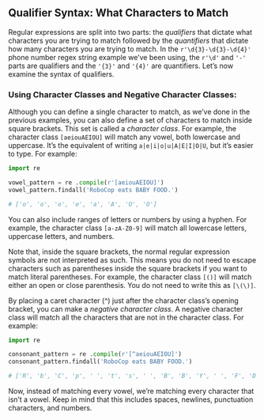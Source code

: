 ## Qualifier Syntax: What Characters to Match
Regular expressions are split into two parts: the *qualifiers* that dictate what characters you are trying to match followed by the *quantifiers* that dictate how many characters you are trying to match. In the `r'\d{3}-\d{3}-\d{4}'` phone number regex string example we’ve been using, the `r'\d'` and `'-'` parts are qualifiers and the `'{3}'` and `'{4}'` are quantifiers. Let’s now examine the syntax of qualifiers.

### Using Character Classes and Negative Character Classes:
Although you can define a single character to match, as we’ve done in the previous examples, you can also define a set of characters to match inside square brackets. This set is called a *character class*. For example, the character class `[aeiouAEIOU]` will match any vowel, both lowercase and uppercase. It’s the equivalent of writing `a|e|i|o|u|A|E|I|O|U`, but it’s easier to type. For example:
```python
import re

vowel_pattern = re .compile(r'[aeiouAEIOU]')
vowel_pattern.findall('RoboCop eats BABY FOOD.')

# ['o', 'o', 'o', 'e', 'a', 'A', 'O', 'O']
```
You can also include ranges of letters or numbers by using a hyphen. For example, the character class `[a-zA-Z0-9]` will match all lowercase letters, uppercase letters, and numbers.  

Note that, inside the square brackets, the normal regular expression symbols are not interpreted as such. This means you do not need to escape characters such as parentheses inside the square brackets if you want to match literal parentheses. For example, the character class `[()]` will match either an open or close parenthesis. You do not need to write this as `[\(\)]`.  

By placing a caret character (^) just after the character class’s opening bracket, you can make a *negative character class*. A negative character class will match all the characters that are not in the character class. For example:
```python
import re

consonant_pattern = re .compile(r'[^aeiouAEIOU]')
consonant_pattern.findall('RoboCop eats BABY FOOD.')

# ['R', 'b', 'C', 'p', ' ', 't', 's', ' ', 'B', 'B', 'Y', ' ', 'F', 'D', '.']
```
Now, instead of matching every vowel, we’re matching every character that isn’t a vowel. Keep in mind that this includes spaces, newlines, punctuation characters, and numbers.
